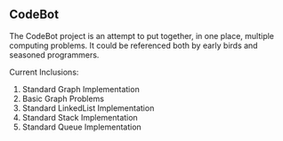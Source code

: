 ## CodeBot

The CodeBot project is an attempt to put together, in one place, multiple computing problems. It could be referenced both by early birds and seasoned programmers.

Current Inclusions:

1. Standard Graph Implementation
2. Basic Graph Problems
3. Standard LinkedList Implementation
4. Standard Stack Implementation
5. Standard Queue Implementation